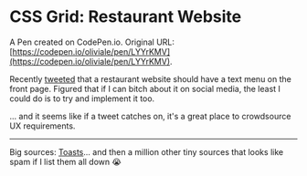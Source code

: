 # CSS Grid: Restaurant Website

A Pen created on CodePen.io. Original URL: [https://codepen.io/oliviale/pen/LYYrKMV](https://codepen.io/oliviale/pen/LYYrKMV).

Recently [tweeted](https://twitter.com/meowlivia_/status/1190662424300421120) that a restaurant website should have a text menu on the front page. Figured that if I can bitch about it on social media, the least I could do is to try and implement it too. 

... and it seems like if a tweet catches on, it's a great place to crowdsource UX requirements.



---

Big sources: 
[Toasts](https://www.seriouseats.com/2016/05/how-to-make-avocado-toast-flavor-topping-ideas.html)... and then a million other tiny sources that looks like spam if I list them all down 😭 

